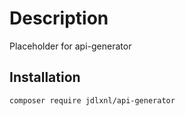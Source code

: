 # Description
Placeholder for api-generator

## Installation

```shell
composer require jdlxnl/api-generator
```
